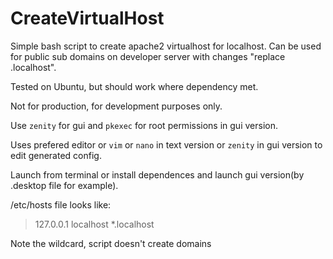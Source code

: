 # CreateVirtualHost
Simple bash script to create apache2 virtualhost for localhost. Can be used for public sub domains on developer server with changes "replace .localhost".

Tested on Ubuntu, but should work where dependency met.

Not for production, for development purposes only.

Use `zenity` for gui and `pkexec` for root permissions in gui version.

Uses prefered editor or `vim` or `nano` in text version or `zenity` in gui version to edit generated config.

Launch from terminal or install dependences and launch gui version(by .desktop file for example).

/etc/hosts file looks like:
>127.0.0.1	localhost	*.localhost

Note the wildcard, script doesn't create domains

